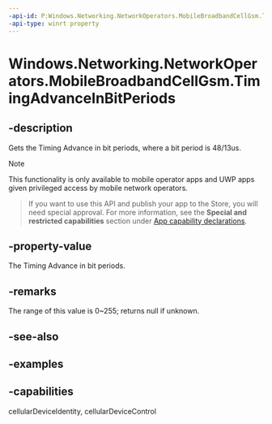 ```yaml
---
-api-id: P:Windows.Networking.NetworkOperators.MobileBroadbandCellGsm.TimingAdvanceInBitPeriods
-api-type: winrt property
---
```


<!-- Property syntax.
public IReference<int> TimingAdvanceInBitPeriods { get; }
-->

# Windows.Networking.NetworkOperators.MobileBroadbandCellGsm.TimingAdvanceInBitPeriods

## -description
Gets the Timing Advance in bit periods, where a bit period is 48/13us.

> [!NOTE]
> This functionality is only available to mobile operator apps and UWP apps given privileged access by mobile network operators.

> If you want to use this API and publish your app to the Store, you will need special approval. For more information, see the **Special and restricted capabilities** section under [App capability declarations](https://docs.microsoft.com/windows/uwp/packaging/app-capability-declarations). 

## -property-value
The Timing Advance in bit periods.

## -remarks
The range of this value is 0~255; returns null if unknown.

## -see-also

## -examples


## -capabilities
cellularDeviceIdentity, cellularDeviceControl
